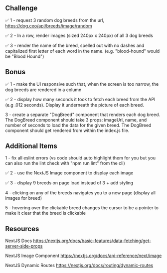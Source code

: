 
## Challenge

:white_check_mark: 1 - request 3 random dog breeds from the url, https://dog.ceo/api/breeds/image/random

:white_check_mark: 2 - In a row, render images (sized 240px x 240px) of all 3 dog breeds

:white_check_mark: 3 - render the name of the breed, spelled out with no dashes and capitalized first letter of each word in the name. (e.g. "blood-hound" would be "Blood Hound")

## Bonus

:white_check_mark: 1 - make the UI responsive such that, when the screen is too narrow, the dog breeds are rendered in a column

:white_check_mark: 2 - display how many seconds it took to fetch each breed from the API (e.g .012 seconds).  Display it underneath the picture of each breed.

3 - create a separate "DogBreed" component that renders each dog breed.  The DogBreed component should take 3 props: imageUrl, name, and number of seconds to load the data for the given breed. The DogBreed component should get rendered from within the index.js file.

## Additional Items

1 - fix all eslint errors (vs code should auto highlight them for you but you can also run the lint check with "npm run lint" from the cli)

:white_check_mark: 2 - use the NextJS Image component to display each image

:white_check_mark: 3 - display 9 breeds on page load instead of 3 + add styling

4 - clicking on any of the breeds navigates you to a new page (display all images for breed)

5 - hovering over the clickable breed changes the cursor to be a pointer to make it clear that the breed is clickable

## Resources

NextJS Docs
https://nextjs.org/docs/basic-features/data-fetching/get-server-side-props

NextJS Image Component
https://nextjs.org/docs/api-reference/next/image

NextJS Dynamic Routes
https://nextjs.org/docs/routing/dynamic-routes

